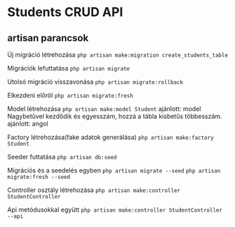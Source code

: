 # Students CRUD API

## artisan parancsok
Új migráció létrehozása
```php artisan make:migration create_students_table```

Migrációk lefuttatása
```php artisan migrate```

Utolsó migráció visszavonása
```php artisan migrate:rollback```

Elkezdeni előröl
```php artisan migrate:fresh```

Model létrehozása
```php artisan make:model Student```
ajánlott: model Nagybetűvel kezdődik és egyesszám, hozzá a tábla kisbetűs többesszám.
ajánlott: angol

Factory létrehozása(fake adatok generálása)
```php artisan make:factory Student```

Seeder futtatása
```php artisan db:seed```

Migrációs és a seedelés egyben
```php artisan migrate --seed```
```php artisan migrate:fresh --seed```

Controller osztály létrehozása
```php artisan make:controller StudentController```

Api metódusokkal együtt
```php artisan make:controller StudentController --api```